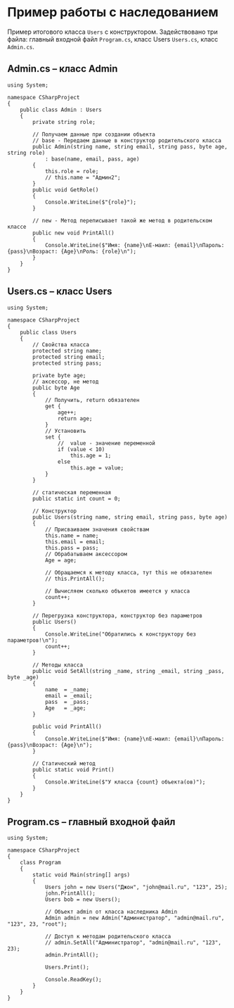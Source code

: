 # Пример работы с наследованием
Пример итогового класса `Users` с конструктором. Задействовано три файла: главный входной файл `Program.cs`, класс Users `Users.cs`, класс `Admin.cs`.

## Admin.cs &ndash; класс Admin

    using System;

    namespace CSharpProject
    {
        public class Admin : Users
        {
            private string role;

            // Получаем данные при создании объекта
            // base - Передаем данные в конструктор родительского класса
            public Admin(string name, string email, string pass, byte age, string role)
                : base(name, email, pass, age)
            {
                this.role = role;
                // this.name = "Админ2";
            }
            public void GetRole()
            {
                Console.WriteLine($"{role}");
            }

            // new - Метод переписывает такой же метод в родительском классе
            public new void PrintAll()
            {
                Console.WriteLine($"Имя: {name}\nЕ-маил: {email}\nПароль: {pass}\nВозраст: {Age}\nРоль: {role}\n");
            }
        }
    }

## Users.cs &ndash; класс Users

    using System;

    namespace CSharpProject
    {
        public class Users
        {
            // Свойства класса
            protected string name;
            protected string email;
            protected string pass;
            
            private byte age;
            // аксессор, не метод
            public byte Age
            {
                // Получить, return обязателен
                get {
                    age++;
                    return age;
                }
                // Установить
                set {
                    //  value - значение переменной
                    if (value < 10)
                        this.age = 1;
                    else
                        this.age = value;
                }
            }

            // статическая переменная
            public static int count = 0;

            // Конструктор
            public Users(string name, string email, string pass, byte age)
            {
                // Присваиваем значения свойствам
                this.name = name;
                this.email = email;
                this.pass = pass;
                // Обрабатываем аксессором
                Age = age;

                // Обращаемся к методу класса, тут this не обязателен
                // this.PrintAll();

                // Вычисляем сколько объкетов имеется у класса
                count++;
            }

            // Перегрузка конструктора, конструктор без параметров
            public Users()
            {
                Console.WriteLine("Обратились к конструктору без параметров!\n");
                count++;
            }

            // Методы класса
            public void SetAll(string _name, string _email, string _pass, byte _age)
            {
                name  = _name;
                email = _email;
                pass  = _pass;
                Age   = _age;
            }

            public void PrintAll()
            {
                Console.WriteLine($"Имя: {name}\nЕ-маил: {email}\nПароль: {pass}\nВозраст: {Age}\n");
            }

            // Статический метод
            public static void Print()
            {
                Console.WriteLine($"У класса {count} объекта(ов)");
            }
        }
    }

## Program.cs &ndash; главный входной файл

    using System;

    namespace CSharpProject
    {
        class Program
        {
            static void Main(string[] args)
            {
                Users john = new Users("Джон", "john@mail.ru", "123", 25);
                john.PrintAll();
                Users bob = new Users();

                // Объект admin от класса наследника Admin
                Admin admin = new Admin("Администратор", "admin@mail.ru", "123", 23, "root");

                // Доступ к методам родительского класса
                // admin.SetAll("Администратор", "admin@mail.ru", "123", 23);
                admin.PrintAll();

                Users.Print();

                Console.ReadKey();
            }
        }
    }
